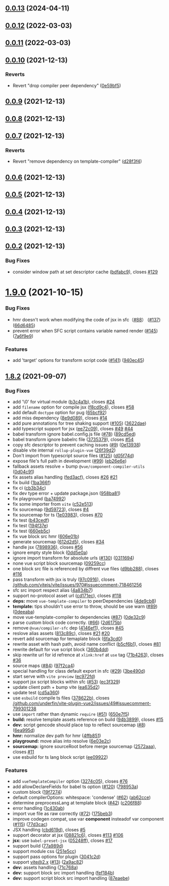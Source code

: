 ## [0.0.13](https://github.com/BevanR/vite-plugin-vue1/compare/v0.0.12...v0.0.13) (2024-04-11)



## [0.0.12](https://github.com/BevanR/vite-plugin-vue1/compare/v0.0.11...v0.0.12) (2022-03-03)



## [0.0.11](https://github.com/BevanR/vite-plugin-vue1/compare/v0.0.10...v0.0.11) (2022-03-03)



## [0.0.10](https://github.com/BevanR/vite-plugin-vue1/compare/v0.0.9...v0.0.10) (2021-12-13)


### Reverts

* Revert "drop compiler peer dependency" ([0e59bf5](https://github.com/BevanR/vite-plugin-vue1/commit/0e59bf50136d5bef587f97eae7ef322e53de10f8))



## [0.0.9](https://github.com/BevanR/vite-plugin-vue1/compare/v0.0.8...v0.0.9) (2021-12-13)



## [0.0.8](https://github.com/BevanR/vite-plugin-vue1/compare/v0.0.7...v0.0.8) (2021-12-13)



## [0.0.7](https://github.com/BevanR/vite-plugin-vue1/compare/v0.0.6...v0.0.7) (2021-12-13)


### Reverts

* Revert "remove dependency on template-compiler" ([d28f3f4](https://github.com/BevanR/vite-plugin-vue1/commit/d28f3f4ceb6f30d5ad8e4f903c12b30af0992ce3))



## [0.0.6](https://github.com/BevanR/vite-plugin-vue1/compare/v0.0.5...v0.0.6) (2021-12-13)



## [0.0.5](https://github.com/BevanR/vite-plugin-vue1/compare/v0.0.4...v0.0.5) (2021-12-13)



## [0.0.4](https://github.com/BevanR/vite-plugin-vue1/compare/v0.0.3...v0.0.4) (2021-12-13)



## [0.0.3](https://github.com/BevanR/vite-plugin-vue1/compare/v0.0.2...v0.0.3) (2021-12-13)



## [0.0.2](https://github.com/BevanR/vite-plugin-vue1/compare/v1.9.0...v0.0.2) (2021-12-13)


### Bug Fixes

* consider window path at set descriptor cache ([bdfabc9](https://github.com/BevanR/vite-plugin-vue1/commit/bdfabc99e8c50930bca5d9144cb1634f40609904)), closes [#129](https://github.com/BevanR/vite-plugin-vue1/issues/129)



# [1.9.0](https://github.com/BevanR/vite-plugin-vue1/compare/v1.8.2...v1.9.0) (2021-10-15)


### Bug Fixes

* hmr doesn't work when modifying the code of jsx in sfc（[#88](https://github.com/BevanR/vite-plugin-vue1/issues/88)） ([#137](https://github.com/BevanR/vite-plugin-vue1/issues/137)) ([66d6485](https://github.com/BevanR/vite-plugin-vue1/commit/66d648574e634c962ecd38e2ac919c485bff74a6))
* prevent error when SFC script contains variable named render ([#145](https://github.com/BevanR/vite-plugin-vue1/issues/145)) ([7a6f9e9](https://github.com/BevanR/vite-plugin-vue1/commit/7a6f9e9a7970683b828bee11893be285bf0a002f))


### Features

* add 'target' options for transform script code ([#141](https://github.com/BevanR/vite-plugin-vue1/issues/141)) ([940ec45](https://github.com/BevanR/vite-plugin-vue1/commit/940ec45a3fd68bd9ba1b1a8808d96e6cbce13207))



## [1.8.2](https://github.com/BevanR/vite-plugin-vue1/compare/71c768aedcc708f09b1a5b29c29facfede7bae44...v1.8.2) (2021-09-07)


### Bug Fixes

* add '\0' for virtual module ([b3c4a1b](https://github.com/BevanR/vite-plugin-vue1/commit/b3c4a1bf02694cb574f03bd2e3c80353619e4028)), closes [#24](https://github.com/BevanR/vite-plugin-vue1/issues/24)
* add `filename` option for compile jsx ([f8cd9c4](https://github.com/BevanR/vite-plugin-vue1/commit/f8cd9c4b2bbbf6c7159f07833f888be8deac9d6f)), closes [#58](https://github.com/BevanR/vite-plugin-vue1/issues/58)
* add default `doctype` option for pug ([65bcf92](https://github.com/BevanR/vite-plugin-vue1/commit/65bcf92b99c50a727063057eb40ffaf1d40961ef))
* add miss dependency ([8e9d089](https://github.com/BevanR/vite-plugin-vue1/commit/8e9d089863e6c77e835c4184ac46f053aa13fb7c)), closes [#14](https://github.com/BevanR/vite-plugin-vue1/issues/14)
* add pure annotations for tree shaking support ([#105](https://github.com/BevanR/vite-plugin-vue1/issues/105)) ([3622dae](https://github.com/BevanR/vite-plugin-vue1/commit/3622dae6f1d6b3cdebec3a5268b8768ece8d00b2))
* add typescript support for jsx ([ee72c09](https://github.com/BevanR/vite-plugin-vue1/commit/ee72c095e1938baf683ce107ec6a2a5062ee8916)), closes [#49](https://github.com/BevanR/vite-plugin-vue1/issues/49) [#44](https://github.com/BevanR/vite-plugin-vue1/issues/44)
* babel transform ignore babel.config.js file ([#78](https://github.com/BevanR/vite-plugin-vue1/issues/78)) ([89cd5ed](https://github.com/BevanR/vite-plugin-vue1/commit/89cd5edf72b3e6e62b266b91d9c7afeb6a614f1c))
* babel transform ignore babelrc file ([3735379](https://github.com/BevanR/vite-plugin-vue1/commit/3735379f62ec5fbcee5aaee60af23c9c383a08db)), closes [#54](https://github.com/BevanR/vite-plugin-vue1/issues/54)
* copy sfc descriptor to prevent caching issues ([#9](https://github.com/BevanR/vite-plugin-vue1/issues/9)) ([0e13938](https://github.com/BevanR/vite-plugin-vue1/commit/0e139381e205722bc8114d6b941b65d039364476))
* disable vite internal `rollup-plugin-vue` ([26f39d2](https://github.com/BevanR/vite-plugin-vue1/commit/26f39d2d3952bffadd937a1c1cedf07062ec0119))
* Don't import from typescript source files ([#125](https://github.com/BevanR/vite-plugin-vue1/issues/125)) ([d05f74d](https://github.com/BevanR/vite-plugin-vue1/commit/d05f74d802ce524074d9181195fdc4356e08f7e8))
* expose file's full path in development ([#99](https://github.com/BevanR/vite-plugin-vue1/issues/99)) ([eb26e6e](https://github.com/BevanR/vite-plugin-vue1/commit/eb26e6ea588224a37b727e12d7fd852fe19d3622))
* fallback assets resolve + bump `@vue/component-compiler-utils` ([0d04c91](https://github.com/BevanR/vite-plugin-vue1/commit/0d04c9120cb15c691e64b0e70942d4ec58894ab0))
* fix assets alias handling ([fed3acf](https://github.com/BevanR/vite-plugin-vue1/commit/fed3acf476341e211dbf93f7de7f4b4d40cfda10)), closes [#26](https://github.com/BevanR/vite-plugin-vue1/issues/26) [#21](https://github.com/BevanR/vite-plugin-vue1/issues/21)
* fix build ([1ba366f](https://github.com/BevanR/vite-plugin-vue1/commit/1ba366f0ef0807882e1b40e10e963c1ae4bdccd2))
* fix ci ([cb3b34c](https://github.com/BevanR/vite-plugin-vue1/commit/cb3b34c04ea8946864621d70cd7bc8bb0a38fae0))
* fix dev type error + update package.json ([958ba81](https://github.com/BevanR/vite-plugin-vue1/commit/958ba8159702cf4e95ed2905dd38b68787681f95))
* fix playground ([ba74992](https://github.com/BevanR/vite-plugin-vue1/commit/ba749922e4c0fd43b8b636679a44ebe4b7991e5b))
* fix some importer from `vite` ([c52e513](https://github.com/BevanR/vite-plugin-vue1/commit/c52e513b4badca5c1d678bf13132f8a83d4f0636))
* fix sourcemap ([9d59723](https://github.com/BevanR/vite-plugin-vue1/commit/9d59723b6ecbc6f446809ca40b63959e3dc3e92f)), closes [#4](https://github.com/BevanR/vite-plugin-vue1/issues/4)
* fix sourcemap for ts ([1e03983](https://github.com/BevanR/vite-plugin-vue1/commit/1e0398323e62264ab374352d6a41282d5be23f73)), closes [#70](https://github.com/BevanR/vite-plugin-vue1/issues/70)
* fix test ([b43cedf](https://github.com/BevanR/vite-plugin-vue1/commit/b43cedf2e4317ada078b93dfe63f80147212ec32))
* fix test ([194f37e](https://github.com/BevanR/vite-plugin-vue1/commit/194f37ed2fd3f95da0c251b2909bea900d878a31))
* fix test ([660eb5c](https://github.com/BevanR/vite-plugin-vue1/commit/660eb5c06fb4324b218be8813eea8b2510e5ce6e))
* fix vue block src hmr ([606e01b](https://github.com/BevanR/vite-plugin-vue1/commit/606e01b8bfca783c741def838c065aca7407c573))
* generate sourcemap ([612d2d5](https://github.com/BevanR/vite-plugin-vue1/commit/612d2d5030a89823a12d5a9e78a8a764508585f3)), closes [#34](https://github.com/BevanR/vite-plugin-vue1/issues/34)
* handle jsx ([7898936](https://github.com/BevanR/vite-plugin-vue1/commit/7898936cd8b00fd0b2daeb1ed3e71c838f6263ff)), closes [#56](https://github.com/BevanR/vite-plugin-vue1/issues/56)
* ignore empty style block ([0dd5e0a](https://github.com/BevanR/vite-plugin-vue1/commit/0dd5e0a880dfb969e655fc1947c35cf7cfe4da11))
* ignore import transform for absolute urls ([#130](https://github.com/BevanR/vite-plugin-vue1/issues/130)) ([0311694](https://github.com/BevanR/vite-plugin-vue1/commit/0311694ce71bd2e694c10f39f56237e5cbcd8644))
* none vue script block sourcemap ([09259cc](https://github.com/BevanR/vite-plugin-vue1/commit/09259cc08f08822db9cb899c5afda36929532de2))
* one block src file is referenced by diffrent vue files ([d9bb288](https://github.com/BevanR/vite-plugin-vue1/commit/d9bb288a3a68767afa7b8ce33392a12a83179027)), closes [#116](https://github.com/BevanR/vite-plugin-vue1/issues/116)
* pass transform with jsx is truly ([97c0916](https://github.com/BevanR/vite-plugin-vue1/commit/97c0916ba3e4d0f1c4f1bb9b16f7c1c7d05a17d8)), closes [/github.com/vitejs/vite/issues/970#issuecomment-718461256](https://github.com//github.com/vitejs/vite/issues/970/issues/issuecomment-718461256)
* sfc src import respect alias ([4a834b7](https://github.com/BevanR/vite-plugin-vue1/commit/4a834b735ce46f6ab907049e9a051b810729bf64))
* support no-protocol asset url ([cd171ec](https://github.com/BevanR/vite-plugin-vue1/commit/cd171ec833d75dd762d6f020544e6277b1d8c730)), closes [#118](https://github.com/BevanR/vite-plugin-vue1/issues/118)
* **deps:** move `vue-template-compiler` to peerDependencies ([4de9cb8](https://github.com/BevanR/vite-plugin-vue1/commit/4de9cb8242551f1f0348e71f5acdb938c750f527))
* **template:** tips shouldn't use error to throw, should be use warn ([#89](https://github.com/BevanR/vite-plugin-vue1/issues/89)) ([0deeaba](https://github.com/BevanR/vite-plugin-vue1/commit/0deeabaa2b3033ab78d50cb41fa1f04ea48686d8))
* move vue-template-compiler to dependencies ([#87](https://github.com/BevanR/vite-plugin-vue1/issues/87)) ([0de32c9](https://github.com/BevanR/vite-plugin-vue1/commit/0de32c941d8aba66182460470dc990b11584ba0c))
* parse custom block code correctly. ([#66](https://github.com/BevanR/vite-plugin-vue1/issues/66)) ([2d6175b](https://github.com/BevanR/vite-plugin-vue1/commit/2d6175b8896dcb4c8c7ed6da81388bbb6a639e4e))
* remove `@vue/compiler-sfc` dep ([4146ef1](https://github.com/BevanR/vite-plugin-vue1/commit/4146ef1401dc13e39b1f00d882e3e399fd1307fe)), closes [#45](https://github.com/BevanR/vite-plugin-vue1/issues/45)
* reslove alias assets ([813c89c](https://github.com/BevanR/vite-plugin-vue1/commit/813c89cd5312dc9b8b5310afb2517b7ac0f8235f)), closes [#21](https://github.com/BevanR/vite-plugin-vue1/issues/21) [#20](https://github.com/BevanR/vite-plugin-vue1/issues/20)
* revert add sourcemap for temaplate block ([6fa3cd0](https://github.com/BevanR/vite-plugin-vue1/commit/6fa3cd0beae76e5415fb7509681e76b98b4c4417))
* rewrite asset with hash path, avoid name conflict ([b5cf6b1](https://github.com/BevanR/vite-plugin-vue1/commit/b5cf6b130d15740f2f061edaf6d1610d37c70a20)), closes [#81](https://github.com/BevanR/vite-plugin-vue1/issues/81)
* rewrite default for vue script block ([360b4dd](https://github.com/BevanR/vite-plugin-vue1/commit/360b4dd1edac90018ff8a4a71af2a39c02b1509e))
* skip rewrite url for id refrence at `xlink:href` at `use` tag ([71b4263](https://github.com/BevanR/vite-plugin-vue1/commit/71b42634a359f1c19ae467d805a2421cd38830fc)), closes [#36](https://github.com/BevanR/vite-plugin-vue1/issues/36)
* source maps ([#84](https://github.com/BevanR/vite-plugin-vue1/issues/84)) ([97f2ca4](https://github.com/BevanR/vite-plugin-vue1/commit/97f2ca49d93712492887d43f6a18746646896527))
* special handling for class default export in sfc ([#29](https://github.com/BevanR/vite-plugin-vue1/issues/29)) ([3be490d](https://github.com/BevanR/vite-plugin-vue1/commit/3be490dbf01983001b610226988b7eb2a131ff40))
* start serve with `vite preview` ([ec972fd](https://github.com/BevanR/vite-plugin-vue1/commit/ec972fdd217f0ba1b8e942438a75584c9635337a))
* support jsx script blocks within sfc ([#53](https://github.com/BevanR/vite-plugin-vue1/issues/53)) ([ec3f329](https://github.com/BevanR/vite-plugin-vue1/commit/ec3f3292c260e464f5d1d456ee878d3afaa98661))
* update client path + bump vite ([ea635d2](https://github.com/BevanR/vite-plugin-vue1/commit/ea635d29285ecbb3792b6ae6ef717d5abf8084c0))
* update test ([cd5a360](https://github.com/BevanR/vite-plugin-vue1/commit/cd5a360ef28fcf573b7c84be1ec09b5745306fef))
* use `esbuild` compile ts files ([378622b](https://github.com/BevanR/vite-plugin-vue1/commit/378622bd81c1178cf29873e481d80292f7857c91)), closes [/github.com/underfin/vite-plugin-vue2/issues/49#issuecomment-799301238](https://github.com//github.com/underfin/vite-plugin-vue2/issues/49/issues/issuecomment-799301238)
* use `import` rather than dynamic `require` ([#51](https://github.com/BevanR/vite-plugin-vue1/issues/51)) ([650e7f5](https://github.com/BevanR/vite-plugin-vue1/commit/650e7f58509bffad7c92ccb37720d5ac6bc0ce14))
* **build:** resolve template assets reference on build ([94b3899](https://github.com/BevanR/vite-plugin-vue1/commit/94b3899a097332dbe1e53ece660d562e65cc4ec0)), closes [#15](https://github.com/BevanR/vite-plugin-vue1/issues/15)
* **dev:**  script gencode should place top to reflect sourcemap ([#8](https://github.com/BevanR/vite-plugin-vue1/issues/8)) ([6ea995d](https://github.com/BevanR/vite-plugin-vue1/commit/6ea995d6ef1720c983a6cedd45e8b3f16227ffe4))
* **hmr:** normalize dev path for hmr ([4ffb851](https://github.com/BevanR/vite-plugin-vue1/commit/4ffb851619d2c35aa12e7096ef69dd5d2a811511))
* **playground:** move alias into resolve ([6e03e2c](https://github.com/BevanR/vite-plugin-vue1/commit/6e03e2c38e23b01bb18cf2e5f341a131e67751dc))
* **sourcemap:** ignore sourceRoot before merge sourcemap ([2572aaa](https://github.com/BevanR/vite-plugin-vue1/commit/2572aaac2755da3f62ecf2644deb22cd6d4a3734)), closes [#11](https://github.com/BevanR/vite-plugin-vue1/issues/11)
* use esbuild for ts lang block script ([ee09922](https://github.com/BevanR/vite-plugin-vue1/commit/ee09922fee2fcd5cd2dd25118353cdbc9121b3e4))


### Features

* add `vueTemplateCompiler` option ([3274c05](https://github.com/BevanR/vite-plugin-vue1/commit/3274c05b3c5300282adbc3a9eb0375b8746e9f06)), closes [#76](https://github.com/BevanR/vite-plugin-vue1/issues/76)
* add allowDeclareFields for babel ts option ([#120](https://github.com/BevanR/vite-plugin-vue1/issues/120)) ([798953a](https://github.com/BevanR/vite-plugin-vue1/commit/798953af7b273c8d31677632c94c7e1252c956ff))
* custom block ([19f7274](https://github.com/BevanR/vite-plugin-vue1/commit/19f7274185dc6694f71d188c6e01efd2b296f75b))
* default compilerOptions: whitespace: 'condense' ([#62](https://github.com/BevanR/vite-plugin-vue1/issues/62)) ([ab62cce](https://github.com/BevanR/vite-plugin-vue1/commit/ab62cce0569db1bd655816d828f4000faad310dd))
* determine preprocessLang at template block ([#42](https://github.com/BevanR/vite-plugin-vue1/issues/42)) ([c206f88](https://github.com/BevanR/vite-plugin-vue1/commit/c206f880e740fcb1dce8f9cea404e9323e1fd170))
* error handling ([1c430ab](https://github.com/BevanR/vite-plugin-vue1/commit/1c430ab7fceeb7a89c67065efb422389218c9cf1))
* import vue file as raw correctly ([#72](https://github.com/BevanR/vite-plugin-vue1/issues/72)) ([175beb3](https://github.com/BevanR/vite-plugin-vue1/commit/175beb3acc0a776c30be14e72ae3da4670326a0e))
* improve codegen compat, use var __component__ insteadof var component ([#115](https://github.com/BevanR/vite-plugin-vue1/issues/115)) ([77d3cac](https://github.com/BevanR/vite-plugin-vue1/commit/77d3cac77afdd180ea3c4d46d261d388075096c3))
* JSX handling ([cbd619d](https://github.com/BevanR/vite-plugin-vue1/commit/cbd619db062c584b8f6dc9bd76c3a032228a5cfd)), closes [#5](https://github.com/BevanR/vite-plugin-vue1/issues/5)
* support decorator at jsx ([08821c6](https://github.com/BevanR/vite-plugin-vue1/commit/08821c6457ad22afd11e86d3fa118bc3c7ca7e25)), closes [#113](https://github.com/BevanR/vite-plugin-vue1/issues/113) [#106](https://github.com/BevanR/vite-plugin-vue1/issues/106)
* **jsx:** use `babel-preset-jsx` ([05248ff](https://github.com/BevanR/vite-plugin-vue1/commit/05248ffa97ca17adbeccfbe6af64d9053219b9b6)), closes [#17](https://github.com/BevanR/vite-plugin-vue1/issues/17)
* support build ([77a989d](https://github.com/BevanR/vite-plugin-vue1/commit/77a989da2aad667d08d8894f132c128a4a839c86))
* support module css ([251e5cc](https://github.com/BevanR/vite-plugin-vue1/commit/251e5cc9d72b7280f122ecfc48184b322ff264c2))
* support pass options for plugin ([3041c2d](https://github.com/BevanR/vite-plugin-vue1/commit/3041c2de078ee5eba80daeafed845966307a7e7a))
* support vite@2.x ([#13](https://github.com/BevanR/vite-plugin-vue1/issues/13)) ([2a9ac82](https://github.com/BevanR/vite-plugin-vue1/commit/2a9ac82bc0e6ae4cd4c19e7e9037c5a5f1734478))
* **dev:** assets handling ([71c768a](https://github.com/BevanR/vite-plugin-vue1/commit/71c768aedcc708f09b1a5b29c29facfede7bae44))
* **dev:** support block src import handling ([fef184b](https://github.com/BevanR/vite-plugin-vue1/commit/fef184b6559ebbbace6e6f2a942a31d0f11febd0))
* **dev:** support script block src import handling ([87eaebe](https://github.com/BevanR/vite-plugin-vue1/commit/87eaebe160b5befecc603588bc5fddc78d9637c4))



